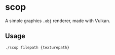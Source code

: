# scop
A simple graphics `.obj` renderer, made with Vulkan.

## Usage
`./scop filepath {texturepath}`
